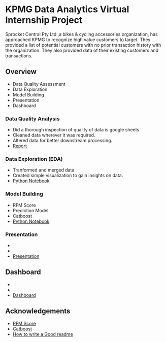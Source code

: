 
# KPMG Data Analytics Virtual Internship Project

Sprocket Central Pty Ltd ,a bikes & cycling accessories organization, has approached KPMG to recognize high value customers to target. They provided a list of potential customers with no prior transaction history with the organization. They also provided data of their existing customers and transactions.


## Overview

- Data Quality Assessment
- Data Exploration
- Model Building
- Presentation
- Dashboard
### Data Quality Analysis

- Did a thorough inspection of quality of data is google sheets.
- Cleaned data wherever it was required.
- Altered data for better downstream processing.
- [Report](https://docs.google.com/document/d/1ds-pXY8mok3ksSyu4P5i8TN6IDMyu9xx7Ne1twBkKbg/edit?usp=sharing)
### Data Exploration (EDA)
- Tranformed and merged data
- Created simple visualization to gain insights on data.
- [Python Notebook](https://colab.research.google.com/drive/1TFOaymyi6WyVfvMy88KLPlQ8Y870juPt?usp=sharing)

### Model Building
- RFM Score
- Prediction Model
- Catboost
- [Python Notebook](https://colab.research.google.com/drive/1TFOaymyi6WyVfvMy88KLPlQ8Y870juPt?usp=sharing)

### Presentation
-
-
- [Presentation](https://docs.google.com/presentation/d/1dWQdJJL_dtQ1aOJ9O0oMwRAIBaOC7FognvMx2I9G6SE/edit?usp=sharing)

## Dashboard
-
-
- [Dashboard](https://public.tableau.com/views/SprocketCentralKPMG/Dashboard1?:language=en-US&:display_count=n&:origin=viz_share_link)
## Acknowledgements

 - [RFM Score](https://www.datacamp.com/community/tutorials/introduction-customer-segmentation-python)
 - [Catboost](https://catboost.ai/)
 - [How to write a Good readme](https://bulldogjob.com/news/449-how-to-write-a-good-readme-for-your-github-project)

